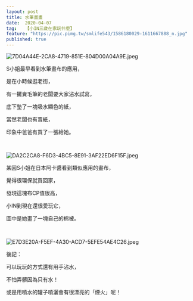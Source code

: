 ```yaml
---
layout: post
title: 水筆畫畫
date:  2020-04-07
tag:   【小IN三歲在家玩什麼】
feature: "https://pic.pimg.tw/smlife543/1586180029-1611667888_n.jpg"
published: true 
---
```

<p><img alt="7D04A44E-2CA8-4719-851E-804D00A04A9E.jpeg" src="https://pic.pimg.tw/smlife543/1586180029-1611667888_n.jpg" title="7D04A44E-2CA8-4719-851E-804D00A04A9E.jpeg"></p>

<p>S小姐最早看到水筆畫布的應用，</p>

<p>是在小時候逛老街，</p>

<p>有一攤賣毛筆的老闆要大家沾水試寫，</p>

<p>底下墊了一塊吸水顯色的紙，</p>

<p>當然老闆也有賣紙，</p>

<p>印象中爸爸有買了一張給她。</p>

<p>&nbsp;</p>

<p><img alt="DA2C2CA8-F6D3-4BC5-8E91-3AF22ED6F15F.jpeg" src="https://pic.pimg.tw/smlife543/1586180029-2529533545_n.jpg" title="DA2C2CA8-F6D3-4BC5-8E91-3AF22ED6F15F.jpeg"></p>

<p>某回S小姐在日本阿卡醬看到類似應用的畫布，</p>

<p>覺得很環保就買回家，</p>

<p>發現這塊布CP值很高，</p>

<p>小IN到現在還很愛玩它，</p>

<p>圖中是她畫了一塊自己的棉被。</p>

<p>&nbsp;</p>

<p><img alt="E7D3E20A-F5EF-4A30-ACD7-5EFE54AE4C26.jpeg" src="https://pic.pimg.tw/smlife543/1586180027-161355707_n.jpg" title="E7D3E20A-F5EF-4A30-ACD7-5EFE54AE4C26.jpeg"></p>

<p>後記：</p>

<p>可以玩玩的方式還有用手沾水，</p>

<p>不怕弄髒因為只有水！</p>

<p>或是用噴水的罐子噴灑會有很漂亮的「煙火」呢！</p>

